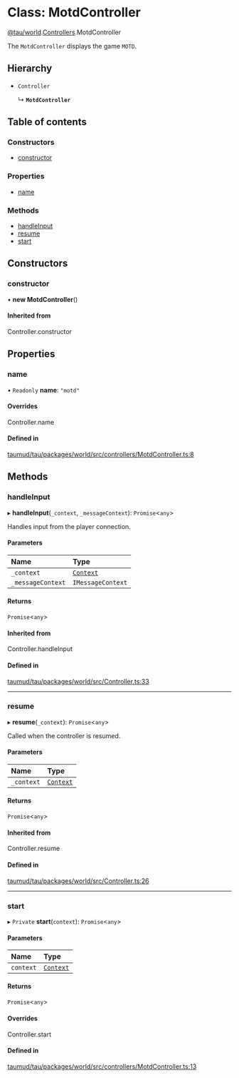 # Class: MotdController

[@tau/world](../modules/tau_world.md).[Controllers](../modules/tau_world.Controllers.md).MotdController

The `MotdController` displays the game `MOTD`.

## Hierarchy

- `Controller`

  ↳ **`MotdController`**

## Table of contents

### Constructors

- [constructor](tau_world.Controllers.MotdController.md#constructor)

### Properties

- [name](tau_world.Controllers.MotdController.md#name)

### Methods

- [handleInput](tau_world.Controllers.MotdController.md#handleinput)
- [resume](tau_world.Controllers.MotdController.md#resume)
- [start](tau_world.Controllers.MotdController.md#start)

## Constructors

### constructor

• **new MotdController**()

#### Inherited from

Controller.constructor

## Properties

### name

• `Readonly` **name**: ``"motd"``

#### Overrides

Controller.name

#### Defined in

[taumud/tau/packages/world/src/controllers/MotdController.ts:8](https://github.com/tau-mud/tau/blob/0a6de30/packages/world/src/controllers/MotdController.ts#L8)

## Methods

### handleInput

▸ **handleInput**(`_context`, `_messageContext`): `Promise`<`any`\>

Handles input from the player connection.

#### Parameters

| Name | Type |
| :------ | :------ |
| `_context` | [`Context`](tau_world.Services.Sessions.Context.md) |
| `_messageContext` | `IMessageContext` |

#### Returns

`Promise`<`any`\>

#### Inherited from

Controller.handleInput

#### Defined in

[taumud/tau/packages/world/src/Controller.ts:33](https://github.com/tau-mud/tau/blob/0a6de30/packages/world/src/Controller.ts#L33)

___

### resume

▸ **resume**(`_context`): `Promise`<`any`\>

Called when the controller is resumed.

#### Parameters

| Name | Type |
| :------ | :------ |
| `_context` | [`Context`](tau_world.Services.Sessions.Context.md) |

#### Returns

`Promise`<`any`\>

#### Inherited from

Controller.resume

#### Defined in

[taumud/tau/packages/world/src/Controller.ts:26](https://github.com/tau-mud/tau/blob/0a6de30/packages/world/src/Controller.ts#L26)

___

### start

▸ `Private` **start**(`context`): `Promise`<`any`\>

#### Parameters

| Name | Type |
| :------ | :------ |
| `context` | [`Context`](tau_world.Services.Sessions.Context.md) |

#### Returns

`Promise`<`any`\>

#### Overrides

Controller.start

#### Defined in

[taumud/tau/packages/world/src/controllers/MotdController.ts:13](https://github.com/tau-mud/tau/blob/0a6de30/packages/world/src/controllers/MotdController.ts#L13)
